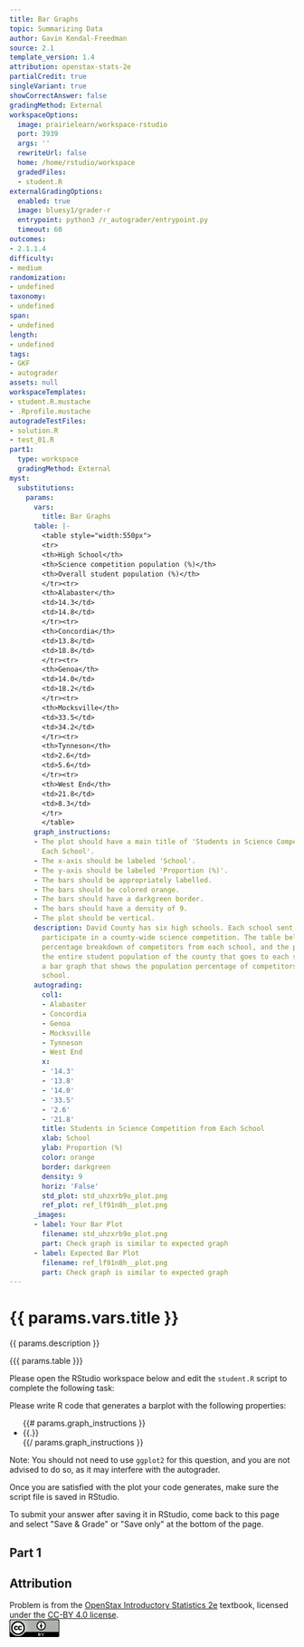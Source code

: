 ```yaml
---
title: Bar Graphs
topic: Summarizing Data
author: Gavin Kendal-Freedman
source: 2.1
template_version: 1.4
attribution: openstax-stats-2e
partialCredit: true
singleVariant: true
showCorrectAnswer: false
gradingMethod: External
workspaceOptions:
  image: prairielearn/workspace-rstudio
  port: 3939
  args: ''
  rewriteUrl: false
  home: /home/rstudio/workspace
  gradedFiles:
  - student.R
externalGradingOptions:
  enabled: true
  image: bluesy1/grader-r
  entrypoint: python3 /r_autograder/entrypoint.py
  timeout: 60
outcomes:
- 2.1.1.4
difficulty:
- medium
randomization:
- undefined
taxonomy:
- undefined
span:
- undefined
length:
- undefined
tags:
- GKF
- autograder
assets: null
workspaceTemplates:
- student.R.mustache
- .Rprofile.mustache
autogradeTestFiles:
- solution.R
- test_01.R
part1:
  type: workspace
  gradingMethod: External
myst:
  substitutions:
    params:
      vars:
        title: Bar Graphs
      table: |-
        <table style="width:550px">
        <tr>
        <th>High School</th>
        <th>Science competition population (%)</th>
        <th>Overall student population (%)</th>
        </tr><tr>
        <th>Alabaster</th>
        <td>14.3</td>
        <td>14.8</td>
        </tr><tr>
        <th>Concordia</th>
        <td>13.8</td>
        <td>18.8</td>
        </tr><tr>
        <th>Genoa</th>
        <td>14.0</td>
        <td>18.2</td>
        </tr><tr>
        <th>Mocksville</th>
        <td>33.5</td>
        <td>34.2</td>
        </tr><tr>
        <th>Tynneson</th>
        <td>2.6</td>
        <td>5.6</td>
        </tr><tr>
        <th>West End</th>
        <td>21.8</td>
        <td>8.3</td>
        </tr>
        </table>
      graph_instructions:
      - The plot should have a main title of 'Students in Science Competition from
        Each School'.
      - The x-axis should be labeled 'School'.
      - The y-axis should be labeled 'Proportion (%)'.
      - The bars should be appropriately labelled.
      - The bars should be colored orange.
      - The bars should have a darkgreen border.
      - The bars should have a density of 9.
      - The plot should be vertical.
      description: David County has six high schools. Each school sent students to
        participate in a county-wide science competition. The table below shows the
        percentage breakdown of competitors from each school, and the percentage of
        the entire student population of the county that goes to each school. Construct
        a bar graph that shows the population percentage of competitors from each
        school.
      autograding:
        col1:
        - Alabaster
        - Concordia
        - Genoa
        - Mocksville
        - Tynneson
        - West End
        x:
        - '14.3'
        - '13.8'
        - '14.0'
        - '33.5'
        - '2.6'
        - '21.8'
        title: Students in Science Competition from Each School
        xlab: School
        ylab: Proportion (%)
        color: orange
        border: darkgreen
        density: 9
        horiz: 'False'
        std_plot: std_uhzxrb9o_plot.png
        ref_plot: ref_lf91n8h__plot.png
      _images:
      - label: Your Bar Plot
        filename: std_uhzxrb9o_plot.png
        part: Check graph is similar to expected graph
      - label: Expected Bar Plot
        filename: ref_lf91n8h__plot.png
        part: Check graph is similar to expected graph
---
```

# {{ params.vars.title }}
{{ params.description }}

{{{ params.table }}}

<pl-card title="Instructions">

Please open the RStudio workspace below and edit the `student.R` script to complete the following task:

Please write R code that generates a barplot with the following properties:

<ul>
{{# params.graph_instructions }}
  <li>{{.}}</li>
{{/ params.graph_instructions }}
</ul>

Note: You should not need to use `ggplot2` for this question, and you are not advised to do so, as it may interfere with the autograder.

Once you are satisfied with the plot your code generates, make sure the script file is saved in RStudio.

To submit your answer after saving it in RStudio, come back to this page and select "Save & Grade" or "Save only" at the bottom of the page.

</pl-card>

## Part 1

## Attribution

Problem is from the [OpenStax Introductory Statistics 2e](https://openstax.org/books/introductory-statistics-2e) textbook, licensed under the [CC-BY 4.0 license](https://creativecommons.org/licenses/by/4.0/).<br>![Image representing the Creative Commons 4.0 BY license.](https://raw.githubusercontent.com/firasm/bits/master/by.png)